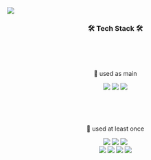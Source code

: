 <img src="https://capsule-render.vercel.app/api?type=waving&fontColor=ffffff&height=300&section=header&text=Lee%20Yuna&desc=Java%20backend %20developer&fontSize=70&animation=fadeIn&fontAlignY=40&descAlignY=53">

<br>

<h3 align="center"> 🛠 Tech Stack 🛠 </h3>
<br><br><br>

<p align="center"> 🐰 used as main </p>

<p align="center">
<img src="https://img.shields.io/badge/Java-007396?style=flat-square&logo=Java&logoColor=white"> <img src="https://img.shields.io/badge/Spring%20Boot-6DB33F?style=flat-square&logo=SpringBoot&logoColor=white"> <img src="https://img.shields.io/badge/Oracle-F80000?style=flat-square&logo=oracle&logoColor=white">
</p>

<br><br><br>
<p align="center"> 🦊 used at least once <p>

<p align="center">
<img src="https://img.shields.io/badge/Python-3766AB?style=flat-square&logo=Python&logoColor=white"> <img src="https://img.shields.io/badge/Elasticsearch-005571?style=flat-square&logo=Elasticsearch&logoColor=white"> <img src="https://img.shields.io/badge/JavaScript-F7DF1E?style=flat-square&logo=JavaScript&logoColor=white"> <br> <img src="https://img.shields.io/badge/css-F7DF1E?style=flat-square&logo=css3&logoColor=white"> <img src="https://img.shields.io/badge/Vue.Js-4FC08D?style=flat-square&logo=Vue.Js&logoColor=white"> <img src="https://img.shields.io/badge/c-A8B9CC?style=flat-square&logo=C&logoColor=white"> <img src="https://img.shields.io/badge/MySQL-4479A1?style=flat-square&logo=MySQL&logoColor=white"> 
</p>

<br><br><br><br>

